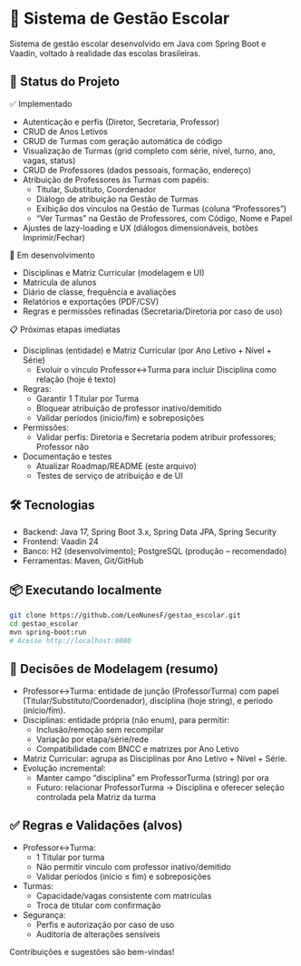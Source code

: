 # 🏫 Sistema de Gestão Escolar

Sistema de gestão escolar desenvolvido em Java com Spring Boot e Vaadin, voltado à realidade das escolas brasileiras.

## 🚀 Status do Projeto

✅ Implementado
- Autenticação e perfis (Diretor, Secretaria, Professor)
- CRUD de Anos Letivos
- CRUD de Turmas com geração automática de código
- Visualização de Turmas (grid completo com série, nível, turno, ano, vagas, status)
- CRUD de Professores (dados pessoais, formação, endereço)
- Atribuição de Professores às Turmas com papéis:
    - Titular, Substituto, Coordenador
    - Diálogo de atribuição na Gestão de Turmas
    - Exibição dos vínculos na Gestão de Turmas (coluna “Professores”)
    - “Ver Turmas” na Gestão de Professores, com Código, Nome e Papel
- Ajustes de lazy-loading e UX (diálogos dimensionáveis, botões Imprimir/Fechar)

🔄 Em desenvolvimento
- Disciplinas e Matriz Curricular (modelagem e UI)
- Matrícula de alunos
- Diário de classe, frequência e avaliações
- Relatórios e exportações (PDF/CSV)
- Regras e permissões refinadas (Secretaria/Diretoria por caso de uso)

📋 Próximas etapas imediatas
- Disciplinas (entidade) e Matriz Curricular (por Ano Letivo + Nível + Série)
    - Evoluir o vínculo Professor↔Turma para incluir Disciplina como relação (hoje é texto)
- Regras:
    - Garantir 1 Titular por Turma
    - Bloquear atribuição de professor inativo/demitido
    - Validar períodos (início/fim) e sobreposições
- Permissões:
    - Validar perfis: Diretoria e Secretaria podem atribuir professores; Professor não
- Documentação e testes
    - Atualizar Roadmap/README (este arquivo)
    - Testes de serviço de atribuição e de UI

## 🛠️ Tecnologias

- Backend: Java 17, Spring Boot 3.x, Spring Data JPA, Spring Security
- Frontend: Vaadin 24
- Banco: H2 (desenvolvimento); PostgreSQL (produção – recomendado)
- Ferramentas: Maven, Git/GitHub

## 📦 Executando localmente

```bash
git clone https://github.com/LeoNunesF/gestao_escolar.git
cd gestao_escolar
mvn spring-boot:run
# Acesse http://localhost:8080
```

## 🧱 Decisões de Modelagem (resumo)

- Professor↔Turma: entidade de junção (ProfessorTurma) com papel (Titular/Substituto/Coordenador), disciplina (hoje string), e período (início/fim).
- Disciplinas: entidade própria (não enum), para permitir:
    - Inclusão/remoção sem recompilar
    - Variação por etapa/série/rede
    - Compatibilidade com BNCC e matrizes por Ano Letivo
- Matriz Curricular: agrupa as Disciplinas por Ano Letivo + Nível + Série.
- Evolução incremental:
    - Manter campo “disciplina” em ProfessorTurma (string) por ora
    - Futuro: relacionar ProfessorTurma → Disciplina e oferecer seleção controlada pela Matriz da turma

## ✅ Regras e Validações (alvos)

- Professor↔Turma:
    - 1 Titular por turma
    - Não permitir vínculo com professor inativo/demitido
    - Validar períodos (início ≤ fim) e sobreposições
- Turmas:
    - Capacidade/vagas consistente com matrículas
    - Troca de titular com confirmação
- Segurança:
    - Perfis e autorização por caso de uso
    - Auditoria de alterações sensíveis

Contribuições e sugestões são bem-vindas!